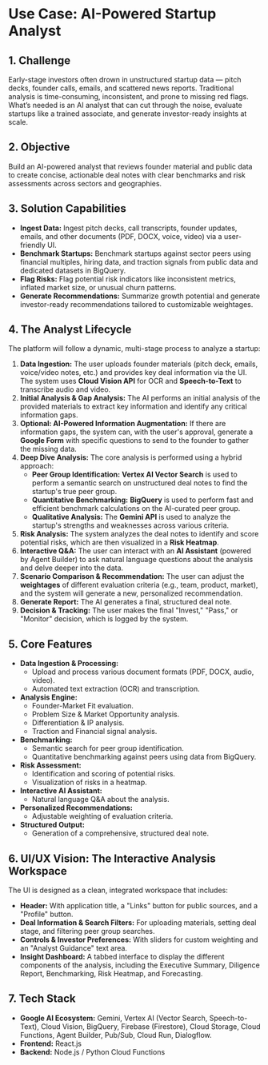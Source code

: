 # Use Case: AI-Powered Startup Analyst

## 1. Challenge

Early-stage investors often drown in unstructured startup data — pitch decks, founder calls, emails, and scattered news reports. Traditional analysis is time-consuming, inconsistent, and prone to missing red flags. What’s needed is an AI analyst that can cut through the noise, evaluate startups like a trained associate, and generate investor-ready insights at scale.

## 2. Objective

Build an AI-powered analyst that reviews founder material and public data to create concise, actionable deal notes with clear benchmarks and risk assessments across sectors and geographies.

## 3. Solution Capabilities

*   **Ingest Data:** Ingest pitch decks, call transcripts, founder updates, emails, and other documents (PDF, DOCX, voice, video) via a user-friendly UI.
*   **Benchmark Startups:** Benchmark startups against sector peers using financial multiples, hiring data, and traction signals from public data and dedicated datasets in BigQuery.
*   **Flag Risks:** Flag potential risk indicators like inconsistent metrics, inflated market size, or unusual churn patterns.
*   **Generate Recommendations:** Summarize growth potential and generate investor-ready recommendations tailored to customizable weightages.

## 4. The Analyst Lifecycle

The platform will follow a dynamic, multi-stage process to analyze a startup:

1.  **Data Ingestion:** The user uploads founder materials (pitch deck, emails, voice/video notes, etc.) and provides key deal information via the UI. The system uses **Cloud Vision API** for OCR and **Speech-to-Text** to transcribe audio and video.
2.  **Initial Analysis & Gap Analysis:** The AI performs an initial analysis of the provided materials to extract key information and identify any critical information gaps.
3.  **Optional: AI-Powered Information Augmentation:** If there are information gaps, the system can, with the user's approval, generate a **Google Form** with specific questions to send to the founder to gather the missing data.
4.  **Deep Dive Analysis:** The core analysis is performed using a hybrid approach:
    *   **Peer Group Identification:** **Vertex AI Vector Search** is used to perform a semantic search on unstructured deal notes to find the startup's true peer group.
    *   **Quantitative Benchmarking:** **BigQuery** is used to perform fast and efficient benchmark calculations on the AI-curated peer group.
    *   **Qualitative Analysis:** The **Gemini API** is used to analyze the startup's strengths and weaknesses across various criteria.
5.  **Risk Analysis:** The system analyzes the deal notes to identify and score potential risks, which are then visualized in a **Risk Heatmap**.
6.  **Interactive Q&A:** The user can interact with an **AI Assistant** (powered by Agent Builder) to ask natural language questions about the analysis and delve deeper into the data.
7.  **Scenario Comparison & Recommendation:** The user can adjust the **weightages** of different evaluation criteria (e.g., team, product, market), and the system will generate a new, personalized recommendation.
8.  **Generate Report:** The AI generates a final, structured deal note.
9.  **Decision & Tracking:** The user makes the final "Invest," "Pass," or "Monitor" decision, which is logged by the system.

## 5. Core Features

*   **Data Ingestion & Processing:**
    *   Upload and process various document formats (PDF, DOCX, audio, video).
    *   Automated text extraction (OCR) and transcription.
*   **Analysis Engine:**
    *   Founder-Market Fit evaluation.
    *   Problem Size & Market Opportunity analysis.
    *   Differentiation & IP analysis.
    *   Traction and Financial signal analysis.
*   **Benchmarking:**
    *   Semantic search for peer group identification.
    *   Quantitative benchmarking against peers using data from BigQuery.
*   **Risk Assessment:**
    *   Identification and scoring of potential risks.
    *   Visualization of risks in a heatmap.
*   **Interactive AI Assistant:**
    *   Natural language Q&A about the analysis.
*   **Personalized Recommendations:**
    *   Adjustable weighting of evaluation criteria.
*   **Structured Output:**
    *   Generation of a comprehensive, structured deal note.

## 6. UI/UX Vision: The Interactive Analysis Workspace

The UI is designed as a clean, integrated workspace that includes:

*   **Header:** With application title, a "Links" button for public sources, and a "Profile" button.
*   **Deal Information & Search Filters:** For uploading materials, setting deal stage, and filtering peer group searches.
*   **Controls & Investor Preferences:** With sliders for custom weighting and an "Analyst Guidance" text area.
*   **Insight Dashboard:** A tabbed interface to display the different components of the analysis, including the Executive Summary, Diligence Report, Benchmarking, Risk Heatmap, and Forecasting.

## 7. Tech Stack

*   **Google AI Ecosystem:** Gemini, Vertex AI (Vector Search, Speech-to-Text), Cloud Vision, BigQuery, Firebase (Firestore), Cloud Storage, Cloud Functions, Agent Builder, Pub/Sub, Cloud Run, Dialogflow.
*   **Frontend:** React.js
*   **Backend:** Node.js / Python Cloud Functions

